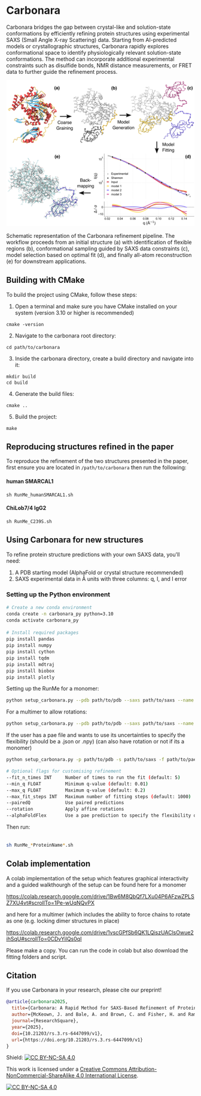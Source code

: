 # Carbonara

Carbonara bridges the gap between crystal-like and solution-state conformations by efficiently refining protein structures using experimental SAXS (Small Angle X-ray Scattering) data. Starting from AI-predicted models or crystallographic structures, Carbonara rapidly explores conformational space to identify physiologically relevant solution-state conformations. The method can incorporate additional experimental constraints such as disulfide bonds, NMR distance measurements, or FRET data to further guide the refinement process.

<p align="center">
  <img src="figures/method_overview_arrows.png" alt="Method Overview" width="600"/>
</p>

Schematic representation of the Carbonara refinement pipeline. The workflow proceeds from an initial structure (a) with identification of flexible regions (b), conformational sampling guided by SAXS data constraints (c), model selection based on optimal fit (d), and finally all-atom reconstruction (e) for downstream applications.

## Building with CMake

To build the project using CMake, follow these steps:


1. Open a terminal and make sure you have CMake installed on your system (version 3.10 or higher is recommended)

```
cmake -version
```

2. Navigate to the carbonara root directory:

```
cd path/to/carbonara
```

3. Inside the carbonara directory, create a build directory and navigate into it:

```
mkdir build
cd build
```

4. Generate the build files:

```
cmake ..
```

5. Build the project:

```
make
```

## Reproducing structures refined in the paper

To reproduce the refinement of the two structures presented in the paper, first ensure you are located in `/path/to/carbonara` then run the following: 

#### human SMARCAL1

```
sh RunMe_humanSMARCAL1.sh
```

#### ChiLob7/4 IgG2
```
sh RunMe_C239S.sh
```

## Using Carbonara for new structures

To refine protein structure predictions with your own SAXS data, you'll need:

1. A PDB starting model (AlphaFold or crystal structure recommended)
2. SAXS experimental data in Å units with three columns: q, I, and I error

### Setting up the Python environment

```bash
# Create a new conda environment
conda create -n carbonara_py python=3.10
conda activate carbonara_py

# Install required packages
pip install pandas 
pip install numpy 
pip install cython 
pip install tqdm 
pip install mdtraj 
pip install biobox
pip install plotly
```

Setting up the RunMe for a monomer:

```bash
python setup_carbonara.py --pdb path/to/pdb --saxs path/to/saxs --name ProteinName 
```

For a multimer to allow rotations:

```bash
python setup_carbonara.py --pdb path/to/pdb --saxs path/to/saxs --name ProteinName --rotation
```

If the user has a pae file and wants to use its uncertainties to specify the flexibility (should be a .json or .npy) (can also have rotation or not if its a monomer)

```bash
python setup_carbonara.py -p path/to/pdb -s path/to/saxs -f path/to/pae -n --name ProteinName --alphaFoldFlex --rotation
```

```bash
# Optional flags for customising refinement
--fit_n_times INT     Number of times to run the fit (default: 5)
--min_q FLOAT         Minimum q-value (default: 0.01)
--max_q FLOAT         Maximum q-value (default: 0.2)
--max_fit_steps INT   Maximum number of fitting steps (default: 1000)
--pairedQ             Use paired predictions
--rotation            Apply affine rotations
--alphaFoldFlex       Use a pae prediction to specify the flexibility of the molecule

```

Then run:

```bash

sh RunMe_*ProteinName*.sh

```
## Colab implementation

A colab implementation of the setup which features graphical interactivity and a guided walkthourgh of the setup can be found here for a monomer

https://colab.research.google.com/drive/1Bw6M8QbQf7LXu04P6AFzwZPLSZ7XU4vt#scrollTo=1Pe-wUqNQvPX

and here for a multimer (which includes the ability to force chains to rotate as one (e.g. locking dimer structures in place)

https://colab.research.google.com/drive/1vscGPfSb6QK1LQiszUAClsOwue2ihSqU#scrollTo=0CDvYilQs0qI

Please make a copy. You can run the code in colab but also download the fitting folders and script.


## Citation

If you use Carbonara in your research, please cite our preprint!

```bibtex
@article{carbonara2025,
  title={Carbonara: A Rapid Method for SAXS-Based Refinement of Protein Structures},
  author={McKeown, J. and Bale, A. and Brown, C. and Fisher, H. and Rambo, R. and Essex, J. and Degiacomi, M. and Prior, C.},
  journal={ResearchSquare},
  year={2025},
  doi={10.21203/rs.3.rs-6447099/v1},
  url={https://doi.org/10.21203/rs.3.rs-6447099/v1}
}

```

Shield: [![CC BY-NC-SA 4.0][cc-by-nc-sa-shield]][cc-by-nc-sa]

This work is licensed under a
[Creative Commons Attribution-NonCommercial-ShareAlike 4.0 International License][cc-by-nc-sa].

[![CC BY-NC-SA 4.0][cc-by-nc-sa-image]][cc-by-nc-sa]

[cc-by-nc-sa]: http://creativecommons.org/licenses/by-nc-sa/4.0/
[cc-by-nc-sa-image]: https://licensebuttons.net/l/by-nc-sa/4.0/88x31.png
[cc-by-nc-sa-shield]: https://img.shields.io/badge/License-CC%20BY--NC--SA%204.0-lightgrey.svg
